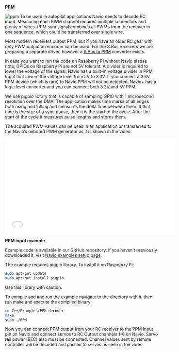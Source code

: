 **PPM**

![ppm](http://www.emlid.com/wp-content/uploads/2014/07/PWM2PPM-e1413989507460.png)
To be used in autopilot applications Navio needs to decode RC input. Measuring each PWM channel requires multiple connectors and plenty of wires. PPM sum signal combines all PWMs from the receiver in one sequence, which could be transferred over single wire.

Most modern receivers output PPM, but if you have an older RC gear with only PWM output an encoder can be used. For the S.Bus receivers we are preparing a separate driver, however a [S.Bus to PPM](http://www.frsky-rc.com/product/pro.php?pro_id=112)  converter exists.

In case you want to run the code on Raspberry Pi without Navio please note, GPIOs on Raspberry Pi are not 5V tolerant. A divider is required to lower the voltage of the signal. Navio has a built-in voltage divider in PPM Input that lowers the voltage level from 5V to 3.3V. If you connect a 3.3V PPM device (which is rare) to Navio PPM will not be detected. Navio+ has a logic level converter and you can connect both 3.3V and 5V PPM. 

We use pigpio library that is capable of sampling GPIO with 1 microsecond resolution over the DMA. The application makes time marks of all edges both rising and falling and measures the delta time between them. If that time is the size of a sync pause, then it is the start of the cycle. After the start of the cycle it measures pulse lengths and stores them.


The acquired PWM values can be used in an application or transferred to the Navio’s onboard PWM generator as it is shown in the video.

<iframe src="//www.youtube.com/embed/62C0-LsyrZE?rel=0" width="560" height="315" frameborder="0" allowfullscreen="allowfullscreen"></iframe>

**PPM input example**

Example code is available in our GitHub repository, if you haven't previously downloaded it, visit [Navio examples setup page](navio-repository-cloning/).

The example requires pigpio library. To install it on Raspebrry Pi:

```bash
sudo apt-get update
sudo apt-get install pigpio
```
Use this library with caution. 

To compile and and run the example navigate to the directory with it, then run make and execute the compiled binary:

```bash
cd C++/Examples/PPM-decoder
make
sudo ./PPM
```

Now you can connect PPM output from your RC receiver to the PPM Input pin on Navio and connect servos to RC Output channels 1-8 on Navio. Servo rail power (BEC) also must be connected. Channel values sent by remote controller will be decoded and passed to servos as seen in the video.
